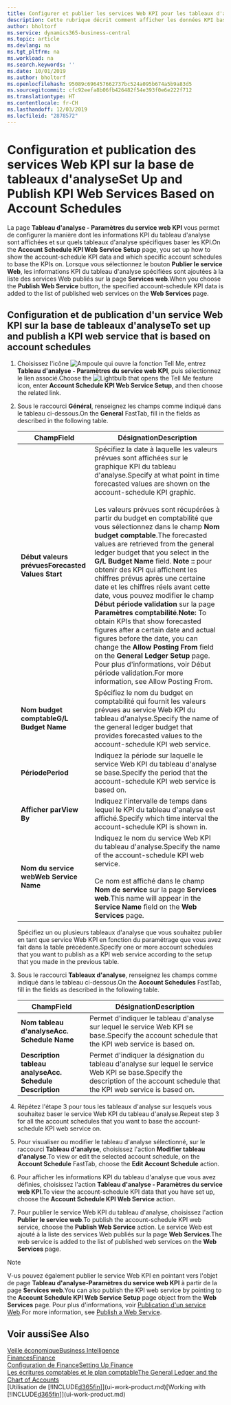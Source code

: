 ```yaml
---
title: Configurer et publier les services Web KPI pour les tableaux d'analyse | Microsoft Docs
description: Cette rubrique décrit comment afficher les données KPI basées sur des tableaux d'analyse spécifiques.
author: bholtorf
ms.service: dynamics365-business-central
ms.topic: article
ms.devlang: na
ms.tgt_pltfrm: na
ms.workload: na
ms.search.keywords: ''
ms.date: 10/01/2019
ms.author: bholtorf
ms.openlocfilehash: 95089c696457662737bc524a095b674a5b9a83d5
ms.sourcegitcommit: cfc92eefa8b06fb426482f54e393f0e6e222f712
ms.translationtype: HT
ms.contentlocale: fr-CH
ms.lasthandoff: 12/03/2019
ms.locfileid: "2878572"
---
```

# <a name="set-up-and-publish-kpi-web-services-based-on-account-schedules"></a><span data-ttu-id="12362-103">Configuration et publication des services Web KPI sur la base de tableaux d'analyse</span><span class="sxs-lookup"><span data-stu-id="12362-103">Set Up and Publish KPI Web Services Based on Account Schedules</span></span>
<span data-ttu-id="12362-104">La page **Tableau d'analyse - Paramètres du service web KPI** vous permet de configurer la manière dont les informations KPI du tableau d'analyse sont affichées et sur quels tableaux d'analyse spécifiques baser les KPI.</span><span class="sxs-lookup"><span data-stu-id="12362-104">On the **Account Schedule KPI Web Service Setup** page, you set up how to show the account-schedule KPI data and which specific account schedules to base the KPIs on.</span></span> <span data-ttu-id="12362-105">Lorsque vous sélectionnez le bouton **Publier le service Web**, les informations KPI du tableau d'analyse spécifiées sont ajoutées à la liste des services Web publiés sur la page **Services web**.</span><span class="sxs-lookup"><span data-stu-id="12362-105">When you choose the **Publish Web Service** button, the specified account-schedule KPI data is added to the list of published web services on the **Web Services** page.</span></span>  

## <a name="to-set-up-and-publish-a-kpi-web-service-that-is-based-on-account-schedules"></a><span data-ttu-id="12362-106">Configuration et de publication d'un service Web KPI sur la base de tableaux d'analyse</span><span class="sxs-lookup"><span data-stu-id="12362-106">To set up and publish a KPI web service that is based on account schedules</span></span>  
1.  <span data-ttu-id="12362-107">Choisissez l'icône ![Ampoule qui ouvre la fonction Tell Me](media/ui-search/search_small.png "Dites-moi ce que vous voulez faire"), entrez **Tableau d'analyse - Paramètres du service web KPI**, puis sélectionnez le lien associé.</span><span class="sxs-lookup"><span data-stu-id="12362-107">Choose the ![Lightbulb that opens the Tell Me feature](media/ui-search/search_small.png "Tell me what you want to do") icon, enter **Account Schedule KPI Web Service Setup**, and then choose the related link.</span></span>  
2.  <span data-ttu-id="12362-108">Sous le raccourci **Général**, renseignez les champs comme indiqué dans le tableau ci-dessous.</span><span class="sxs-lookup"><span data-stu-id="12362-108">On the **General** FastTab, fill in the fields as described in the following table.</span></span>  

    |<span data-ttu-id="12362-109">Champ</span><span class="sxs-lookup"><span data-stu-id="12362-109">Field</span></span>|<span data-ttu-id="12362-110">Désignation</span><span class="sxs-lookup"><span data-stu-id="12362-110">Description</span></span>|  
    |---------------------------------|---------------------------------------|  
    |<span data-ttu-id="12362-111">**Début valeurs prévues**</span><span class="sxs-lookup"><span data-stu-id="12362-111">**Forecasted Values Start**</span></span>|<span data-ttu-id="12362-112">Spécifiez la date à laquelle les valeurs prévues sont affichées sur le graphique KPI du tableau d'analyse.</span><span class="sxs-lookup"><span data-stu-id="12362-112">Specify at what point in time forecasted values are shown on the account-schedule KPI graphic.</span></span><br /><br /> <span data-ttu-id="12362-113">Les valeurs prévues sont récupérées à partir du budget en comptabilité que vous sélectionnez dans le champ **Nom budget comptable**.</span><span class="sxs-lookup"><span data-stu-id="12362-113">The forecasted values are retrieved from the general ledger budget that you select in the **G/L Budget Name** field.</span></span> <span data-ttu-id="12362-114">**Note ::** pour obtenir des KPI qui affichent les chiffres prévus après une certaine date et les chiffres réels avant cette date, vous pouvez modifier le champ **Début période validation** sur la page **Paramètres comptabilité**.</span><span class="sxs-lookup"><span data-stu-id="12362-114">**Note:**  To obtain KPIs that show forecasted figures after a certain date and actual figures before the date, you can change the **Allow Posting From** field on the **General Ledger Setup** page.</span></span> <span data-ttu-id="12362-115">Pour plus d'informations, voir Début période validation.</span><span class="sxs-lookup"><span data-stu-id="12362-115">For more information, see Allow Posting From.</span></span>|  
    |<span data-ttu-id="12362-116">**Nom budget comptable**</span><span class="sxs-lookup"><span data-stu-id="12362-116">**G/L Budget Name**</span></span>|<span data-ttu-id="12362-117">Spécifiez le nom du budget en comptabilité qui fournit les valeurs prévues au service Web KPI du tableau d'analyse.</span><span class="sxs-lookup"><span data-stu-id="12362-117">Specify the name of the general ledger budget that provides forecasted values to the account-schedule KPI web service.</span></span>|  
    |<span data-ttu-id="12362-118">**Période**</span><span class="sxs-lookup"><span data-stu-id="12362-118">**Period**</span></span>|<span data-ttu-id="12362-119">Indiquez la période sur laquelle le service Web KPI du tableau d'analyse se base.</span><span class="sxs-lookup"><span data-stu-id="12362-119">Specify the period that the account-schedule KPI web service is based on.</span></span>|  
    |<span data-ttu-id="12362-120">**Afficher par**</span><span class="sxs-lookup"><span data-stu-id="12362-120">**View By**</span></span>|<span data-ttu-id="12362-121">Indiquez l'intervalle de temps dans lequel le KPI du tableau d'analyse est affiché.</span><span class="sxs-lookup"><span data-stu-id="12362-121">Specify which time interval the account-schedule KPI is shown in.</span></span>|  
    |<span data-ttu-id="12362-122">**Nom du service web**</span><span class="sxs-lookup"><span data-stu-id="12362-122">**Web Service Name**</span></span>|<span data-ttu-id="12362-123">Indiquez le nom du service Web KPI du tableau d'analyse.</span><span class="sxs-lookup"><span data-stu-id="12362-123">Specify the name of the account-schedule KPI web service.</span></span><br /><br /> <span data-ttu-id="12362-124">Ce nom est affiché dans le champ **Nom de service** sur la page **Services web**.</span><span class="sxs-lookup"><span data-stu-id="12362-124">This name will appear in the **Service Name** field on the **Web Services** page.</span></span>|  

    <span data-ttu-id="12362-125">Spécifiez un ou plusieurs tableaux d'analyse que vous souhaitez publier en tant que service Web KPI en fonction du paramétrage que vous avez fait dans la table précédente.</span><span class="sxs-lookup"><span data-stu-id="12362-125">Specify one or more account schedules that you want to publish as a KPI web service according to the setup that you made in the previous table.</span></span>  

3.  <span data-ttu-id="12362-126">Sous le raccourci **Tableaux d'analyse**, renseignez les champs comme indiqué dans le tableau ci-dessous.</span><span class="sxs-lookup"><span data-stu-id="12362-126">On the **Account Schedules** FastTab, fill in the fields as described in the following table.</span></span>  

    |<span data-ttu-id="12362-127">Champ</span><span class="sxs-lookup"><span data-stu-id="12362-127">Field</span></span>|<span data-ttu-id="12362-128">Désignation</span><span class="sxs-lookup"><span data-stu-id="12362-128">Description</span></span>|  
    |---------------------------------|---------------------------------------|  
    |<span data-ttu-id="12362-129">**Nom tableau d'analyse**</span><span class="sxs-lookup"><span data-stu-id="12362-129">**Acc. Schedule Name**</span></span>|<span data-ttu-id="12362-130">Permet d'indiquer le tableau d'analyse sur lequel le service Web KPI se base.</span><span class="sxs-lookup"><span data-stu-id="12362-130">Specify the account schedule that the KPI web service is based on.</span></span>|  
    |<span data-ttu-id="12362-131">**Description tableau analyse**</span><span class="sxs-lookup"><span data-stu-id="12362-131">**Acc. Schedule Description**</span></span>|<span data-ttu-id="12362-132">Permet d'indiquer la désignation du tableau d'analyse sur lequel le service Web KPI se base.</span><span class="sxs-lookup"><span data-stu-id="12362-132">Specify the description of the account schedule that the KPI web service is based on.</span></span>|  

4.  <span data-ttu-id="12362-133">Répétez l'étape 3 pour tous les tableaux d'analyse sur lesquels vous souhaitez baser le service Web KPI du tableau d'analyse.</span><span class="sxs-lookup"><span data-stu-id="12362-133">Repeat step 3 for all the account schedules that you want to base the account-schedule KPI web service on.</span></span>  
5.  <span data-ttu-id="12362-134">Pour visualiser ou modifier le tableau d'analyse sélectionné, sur le raccourci **Tableau d'analyse**, choisissez l'action **Modifier tableau d'analyse**.</span><span class="sxs-lookup"><span data-stu-id="12362-134">To view or edit the selected account schedule, on the **Account Schedule** FastTab, choose the **Edit Account Schedule** action.</span></span>  
6.  <span data-ttu-id="12362-135">Pour afficher les informations KPI du tableau d'analyse que vous avez définies, choisissez l'action **Tableau d'analyse - Paramètres du service web KPI**.</span><span class="sxs-lookup"><span data-stu-id="12362-135">To view the account-schedule KPI data that you have set up, choose the **Account Schedule KPI Web Service** action.</span></span>  
7.  <span data-ttu-id="12362-136">Pour publier le service Web KPI du tableau d'analyse, choisissez l'action **Publier le service web**.</span><span class="sxs-lookup"><span data-stu-id="12362-136">To publish the account-schedule KPI web service, choose the **Publish Web Service** action.</span></span> <span data-ttu-id="12362-137">Le service Web est ajouté à la liste des services Web publiés sur la page **Web Services**.</span><span class="sxs-lookup"><span data-stu-id="12362-137">The web service is added to the list of published web services on the **Web Services** page.</span></span>  

> [!NOTE]  
>  <span data-ttu-id="12362-138">V-us pouvez également publier le service Web KPI en pointant vers l'objet de page **Tableau d'analyse-Paramètres du service web KPI** à partir de la page **Services web**.</span><span class="sxs-lookup"><span data-stu-id="12362-138">You can also publish the KPI web service by pointing to the **Account Schedule KPI Web Service Setup** page object from the **Web Services** page.</span></span> <span data-ttu-id="12362-139">Pour plus d'informations, voir [Publication d'un service Web](across-how-publish-web-service.md).</span><span class="sxs-lookup"><span data-stu-id="12362-139">For more information, see [Publish a Web Service](across-how-publish-web-service.md).</span></span>  

## <a name="see-also"></a><span data-ttu-id="12362-140">Voir aussi</span><span class="sxs-lookup"><span data-stu-id="12362-140">See Also</span></span>  
[<span data-ttu-id="12362-141">Veille économique</span><span class="sxs-lookup"><span data-stu-id="12362-141">Business Intelligence</span></span>](bi.md)  
[<span data-ttu-id="12362-142">Finances</span><span class="sxs-lookup"><span data-stu-id="12362-142">Finance</span></span>](finance.md)  
[<span data-ttu-id="12362-143">Configuration de Finance</span><span class="sxs-lookup"><span data-stu-id="12362-143">Setting Up Finance</span></span>](finance-setup-finance.md)  
[<span data-ttu-id="12362-144">Les écritures comptables et le plan comptable</span><span class="sxs-lookup"><span data-stu-id="12362-144">The General Ledger and the Chart of Accounts</span></span>](finance-general-ledger.md)  
<span data-ttu-id="12362-145">[Utilisation de [!INCLUDE[d365fin](includes/d365fin_md.md)]](ui-work-product.md)</span><span class="sxs-lookup"><span data-stu-id="12362-145">[Working with [!INCLUDE[d365fin](includes/d365fin_md.md)]](ui-work-product.md)</span></span>
